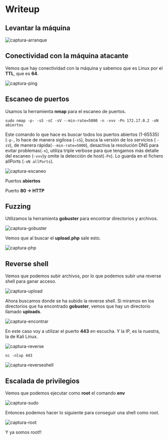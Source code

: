 # Writeup

## Levantar la máquina

![captura-arranque](https://github.com/Alv-fh/Dockerlabs_machines_writeups/assets/109484163/5428d9e6-e656-4c3d-aa03-7fa63fbd8454)

## Conectividad con la máquina atacante

Vemos que hay conectividad con la máquina y sabemos que es Linux por el **TTL**, que es **64**.

![captura-ping](https://github.com/Alv-fh/Dockerlabs_machines_writeups/assets/109484163/fc24939f-220f-4310-860c-0133105c905f)

## Escaneo de puertos

Usamos la herramienta **nmap** para el escaneo de puertos.

`sudo nmap -p- -sS -sC -sV --min-rate=5000 -n -vvv -Pn 172.17.0.2 -oN abiertos`

Este comando lo que hace es buscar todos los puertos abiertos (1-65535) (`-p-`, lo hace de manera sigilosa (`-sS`), busca la versión de los servicios ( `-sV`), de manera rápida(`--min-rate=5000`), desactiva la resolución DNS para evitar problemas(`-n`), utiliza triple verbose para que tengamos más detalle del escaneo (`-vvv`)y omite la detección de host(`-Pn`). Lo guarda en el fichero allPorts (`-oN allPorts`).

![captura-escaneo](https://github.com/Alv-fh/Dockerlabs_machines_writeups/assets/109484163/6325e4c3-4c66-4f37-8a8f-13ae1cadf981)

Puertos **abiertos**

Puerto **80 -> HTTP**

## Fuzzing

Utilizamos la herramienta **gobuster** para encontrar directorios y archivos.

![captura-gobuster](https://github.com/Alv-fh/Dockerlabs_machines_writeups/assets/109484163/9d087f2a-f92c-42f4-9b97-57289f531834)

Vemos que al buscar el **upload.php** sale esto.

![captura-php](https://github.com/Alv-fh/Dockerlabs_machines_writeups/assets/109484163/af42f71d-8c3f-4cd1-a9c4-c605eaf6b876)

## Reverse shell

Vemos que podemos subir archivos, por lo que podemos subir una reverse shell para ganar acceso.

![captura-upload](https://github.com/Alv-fh/Dockerlabs_machines_writeups/assets/109484163/51f3fdfc-762e-4743-9a28-98cfde8c3285)

Ahora buscamos donde se ha subido la reverse shell. Si miramos en los directorios que ha encontrado **gobuster**, vemos que hay un directorio llamado **uploads**.

![captura-encontrar](https://github.com/Alv-fh/Dockerlabs_machines_writeups/assets/109484163/88c2d777-226d-49b5-a74f-24e020bc776e)

En este caso voy a utilizar el puerto **443** en escucha. Y la IP, es la nuestra, la de Kali Linux.

![captura-reverse](https://github.com/Alv-fh/Dockerlabs_machines_writeups/assets/109484163/d38ac2fa-549d-4170-b367-822a1916649e)

`nc -nlvp 443`

![captura-reverseshell](https://github.com/Alv-fh/Dockerlabs_machines_writeups/assets/109484163/e87bf22d-53bf-4735-b98d-ec8d531b7ef6)

## Escalada de privilegios

Vemos que podemos ejecutar como **root** el comando **env**

![captura-sudo](https://github.com/Alv-fh/Dockerlabs_machines_writeups/assets/109484163/e1edf513-43a7-43ac-a6cf-a06de6f272d0)

Entonces podemos hacer lo siguiente para conseguir una shell como root.

![captura-root](https://github.com/Alv-fh/Dockerlabs_machines_writeups/assets/109484163/e202f8c0-df8a-48f8-9379-f388a29d4030)

Y ya somos root!!
